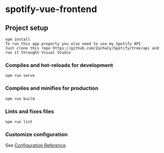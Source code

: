 # spotify-vue-frontend

## Project setup
```
npm install
To run this app properly you also need to use my Spotify API
Just clone this repo https://github.com/Zachaly/Spotify/tree/api and run it throught Visual Studio
```

### Compiles and hot-reloads for development
```
npm run serve
```

### Compiles and minifies for production
```
npm run build
```

### Lints and fixes files
```
npm run lint
```

### Customize configuration
See [Configuration Reference](https://cli.vuejs.org/config/).
